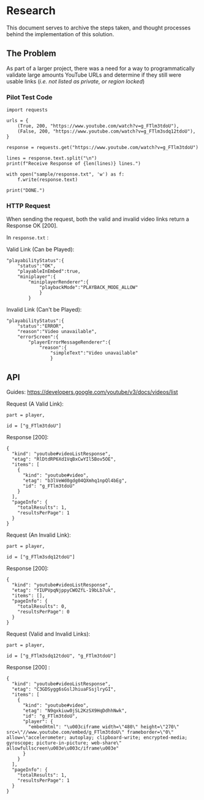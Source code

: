 # Research 

This document serves to archive the steps taken, and thought processes behind the implementation of this solution. 

## The Problem

As part of a larger project, there was a need for a way to programmatically validate large amounts YouTube URLs and determine if they still were usable links (*i.e. not listed as private, or region locked*)

### Pilot Test Code

    import requests
    
    urls = {
        (True, 200, "https://www.youtube.com/watch?v=g_FTlm3tdoU"),
        (False, 200, "https://www.youtube.com/watch?v=g_FTlm3sdq12tdoU"),
    }
    
    response = requests.get("https://www.youtube.com/watch?v=g_FTlm3tdoU")
    
    lines = response.text.split("\n")
    print(f"Receive Response of {len(lines)} lines.")
    
    with open("sample/response.txt", 'w') as f:
        f.write(response.text)
    
    print("DONE.")

### HTTP Request

When sending the request, both the valid and invalid video links return a Response OK [200].

In `response.txt` :

Valid Link (Can be Played):

    "playabilityStatus":{
        "status":"OK",
        "playableInEmbed":true,
        "miniplayer":{
            "miniplayerRenderer":{
                "playbackMode":"PLAYBACK_MODE_ALLOW"
                }
            }


Invalid Link (Can't be Played):

    "playabilityStatus":{
        "status":"ERROR",
        "reason":"Video unavailable",
        "errorScreen":{
            "playerErrorMessageRenderer":{
                "reason":{
                    "simpleText":"Video unavailable"
                    }


## API

Guides:
https://developers.google.com/youtube/v3/docs/videos/list

Request (A Valid Link):

    part = player,
    
    id = ["g_FTlm3tdoU"]

Response [200]:

    {
      "kind": "youtube#videoListResponse",
      "etag": "RlDtdRP6Xd1VqBxCwYIl5Bov5OE",
      "items": [
        {
          "kind": "youtube#video",
          "etag": "b3lVeWd0gdg04QXmhq1npQl4bEg",
          "id": "g_FTlm3tdoU"
        }
      ],
      "pageInfo": {
        "totalResults": 1,
        "resultsPerPage": 1
      }
    }


Request (An Invalid Link):

    part = player,
    
    id = ["g_FTlm3sdq12tdoU"]

Response [200]:

    {
      "kind": "youtube#videoListResponse",
      "etag": "YIUPVpqNjppyCWOZfL-19bLb7uk",
      "items": [],
      "pageInfo": {
        "totalResults": 0,
        "resultsPerPage": 0
      }
    }


Request (Valid and Invalid Links):

    part = player,
    
    id = ["g_FTlm3sdq12tdoU", "g_FTlm3tdoU"]

Response [200] : 

    {
      "kind": "youtube#videoListResponse",
      "etag": "C3GDSygg6sGslJhiuaFSsjlryGI",
      "items": [
        {
          "kind": "youtube#video",
          "etag": "N9qxkiuw0jSL2KzSX9HqDdhhNwk",
          "id": "g_FTlm3tdoU",
          "player": {
            "embedHtml": "\u003ciframe width=\"480\" height=\"270\" src=\"//www.youtube.com/embed/g_FTlm3tdoU\" frameborder=\"0\" allow=\"accelerometer; autoplay; clipboard-write; encrypted-media; gyroscope; picture-in-picture; web-share\" allowfullscreen\u003e\u003c/iframe\u003e"
          }
        }
      ],
      "pageInfo": {
        "totalResults": 1,
        "resultsPerPage": 1
      }
    }

